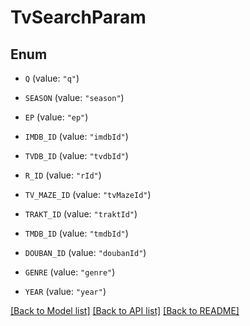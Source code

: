 # TvSearchParam

## Enum


* `Q` (value: `"q"`)

* `SEASON` (value: `"season"`)

* `EP` (value: `"ep"`)

* `IMDB_ID` (value: `"imdbId"`)

* `TVDB_ID` (value: `"tvdbId"`)

* `R_ID` (value: `"rId"`)

* `TV_MAZE_ID` (value: `"tvMazeId"`)

* `TRAKT_ID` (value: `"traktId"`)

* `TMDB_ID` (value: `"tmdbId"`)

* `DOUBAN_ID` (value: `"doubanId"`)

* `GENRE` (value: `"genre"`)

* `YEAR` (value: `"year"`)


[[Back to Model list]](../README.md#documentation-for-models) [[Back to API list]](../README.md#documentation-for-api-endpoints) [[Back to README]](../README.md)


